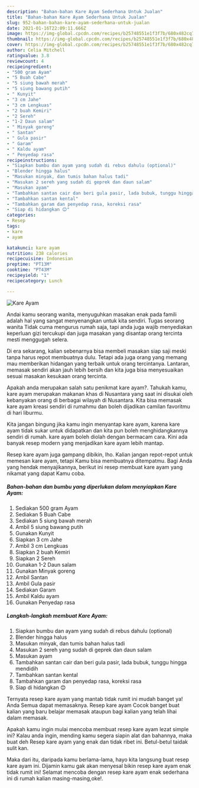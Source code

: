 ```yaml
---
description: "Bahan-bahan Kare Ayam Sederhana Untuk Jualan"
title: "Bahan-bahan Kare Ayam Sederhana Untuk Jualan"
slug: 952-bahan-bahan-kare-ayam-sederhana-untuk-jualan
date: 2021-01-16T22:09:11.666Z
image: https://img-global.cpcdn.com/recipes/b25748551e1f3f7b/680x482cq70/kare-ayam-foto-resep-utama.jpg
thumbnail: https://img-global.cpcdn.com/recipes/b25748551e1f3f7b/680x482cq70/kare-ayam-foto-resep-utama.jpg
cover: https://img-global.cpcdn.com/recipes/b25748551e1f3f7b/680x482cq70/kare-ayam-foto-resep-utama.jpg
author: Celia Mitchell
ratingvalue: 3.8
reviewcount: 4
recipeingredient:
- "500 gram Ayam"
- "5 Buah Cabe"
- "5 siung bawah merah"
- "5 siung bawang putih"
- " Kunyit"
- "3 cm Jahe"
- "3 cm Lengkuas"
- "2 buah Kemiri"
- "2 Sereh"
- "1-2 Daun salam"
- " Minyak goreng"
- " Santan"
- " Gula pasir"
- " Garam"
- " Kaldu ayam"
- " Penyedap rasa"
recipeinstructions:
- "Siapkan bumbu dan ayam yang sudah di rebus dahulu (optional)"
- "Blender hingga halus"
- "Masukan minyak, dan tumis bahan halus tadi"
- "Masukan 2 sereh yang sudah di geprek dan daun salam"
- "Masukan ayam"
- "Tambahkan santan cair dan beri gula pasir, lada bubuk, tunggu hingga mendidih"
- "Tambahkan santan kental"
- "Tambahkan garam dan penyedap rasa, koreksi rasa"
- "Siap di hidangkan 😊"
categories:
- Resep
tags:
- kare
- ayam

katakunci: kare ayam 
nutrition: 238 calories
recipecuisine: Indonesian
preptime: "PT13M"
cooktime: "PT43M"
recipeyield: "1"
recipecategory: Lunch

---
```



![Kare Ayam](https://img-global.cpcdn.com/recipes/b25748551e1f3f7b/680x482cq70/kare-ayam-foto-resep-utama.jpg)

Andai kamu seorang wanita, menyuguhkan masakan enak pada famili adalah hal yang sangat menyenangkan untuk kita sendiri. Tugas seorang  wanita Tidak cuma mengurus rumah saja, tapi anda juga wajib menyediakan keperluan gizi tercukupi dan juga masakan yang disantap orang tercinta mesti menggugah selera.

Di era  sekarang, kalian sebenarnya bisa membeli masakan siap saji meski tanpa harus repot membuatnya dulu. Tetapi ada juga orang yang memang mau memberikan hidangan yang terbaik untuk orang tercintanya. Lantaran, memasak sendiri akan jauh lebih bersih dan kita juga bisa menyesuaikan sesuai masakan kesukaan orang tercinta. 



Apakah anda merupakan salah satu penikmat kare ayam?. Tahukah kamu, kare ayam merupakan makanan khas di Nusantara yang saat ini disukai oleh kebanyakan orang di berbagai wilayah di Nusantara. Kita bisa memasak kare ayam kreasi sendiri di rumahmu dan boleh dijadikan camilan favoritmu di hari liburmu.

Kita jangan bingung jika kamu ingin menyantap kare ayam, karena kare ayam tidak sukar untuk didapatkan dan kita pun boleh menghidangkannya sendiri di rumah. kare ayam boleh diolah dengan bermacam cara. Kini ada banyak resep modern yang menjadikan kare ayam lebih mantap.

Resep kare ayam juga gampang dibikin, lho. Kalian jangan repot-repot untuk memesan kare ayam, tetapi Kamu bisa membuatnya ditempatmu. Bagi Anda yang hendak menyajikannya, berikut ini resep membuat kare ayam yang nikamat yang dapat Kamu coba.

<!--inarticleads1-->

##### Bahan-bahan dan bumbu yang diperlukan dalam menyiapkan Kare Ayam:

1. Sediakan 500 gram Ayam
1. Sediakan 5 Buah Cabe
1. Sediakan 5 siung bawah merah
1. Ambil 5 siung bawang putih
1. Gunakan  Kunyit
1. Siapkan 3 cm Jahe
1. Ambil 3 cm Lengkuas
1. Siapkan 2 buah Kemiri
1. Siapkan 2 Sereh
1. Gunakan 1-2 Daun salam
1. Gunakan  Minyak goreng
1. Ambil  Santan
1. Ambil  Gula pasir
1. Sediakan  Garam
1. Ambil  Kaldu ayam
1. Gunakan  Penyedap rasa




<!--inarticleads2-->

##### Langkah-langkah membuat Kare Ayam:

1. Siapkan bumbu dan ayam yang sudah di rebus dahulu (optional)
1. Blender hingga halus
1. Masukan minyak, dan tumis bahan halus tadi
1. Masukan 2 sereh yang sudah di geprek dan daun salam
1. Masukan ayam
1. Tambahkan santan cair dan beri gula pasir, lada bubuk, tunggu hingga mendidih
1. Tambahkan santan kental
1. Tambahkan garam dan penyedap rasa, koreksi rasa
1. Siap di hidangkan 😊




Ternyata resep kare ayam yang mantab tidak rumit ini mudah banget ya! Anda Semua dapat memasaknya. Resep kare ayam Cocok banget buat kalian yang baru belajar memasak ataupun bagi kalian yang telah lihai dalam memasak.

Apakah kamu ingin mulai mencoba membuat resep kare ayam lezat simple ini? Kalau anda ingin, mending kamu segera siapin alat dan bahannya, maka buat deh Resep kare ayam yang enak dan tidak ribet ini. Betul-betul taidak sulit kan. 

Maka dari itu, daripada kamu berlama-lama, hayo kita langsung buat resep kare ayam ini. Dijamin kamu gak akan menyesal bikin resep kare ayam enak tidak rumit ini! Selamat mencoba dengan resep kare ayam enak sederhana ini di rumah kalian masing-masing,oke!.

